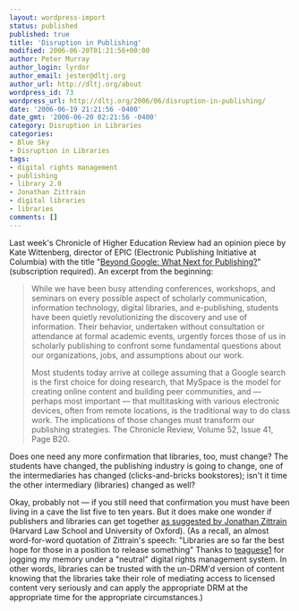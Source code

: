 ```yaml
---
layout: wordpress-import
status: published
published: true
title: 'Disruption in Publishing'
modified: 2006-06-20T01:21:56+00:00
author: Peter Murray
author_login: lyrdor
author_email: jester@dltj.org
author_url: http://dltj.org/about
wordpress_id: 73
wordpress_url: http://dltj.org/2006/06/disruption-in-publishing/
date: '2006-06-19 21:21:56 -0400'
date_gmt: '2006-06-20 02:21:56 -0400'
category: Disruption in Libraries
categories:
- Blue Sky
- Disruption in Libraries
tags:
- digital rights management
- publishing
- library 2.0
- Jonathan Zittrain
- digital libraries
- libraries
comments: []
---
```

<p>Last week's Chronicle of Higher Education Review had an opinion piece by Kate Wittenberg, director of EPIC (Electronic Publishing Initiative at Columbia) with the title "<a href="http://chronicle.com/weekly/v52/i41/41b02001.htm">Beyond Google: What Next for Publishing?</a>" (subscription required).  An excerpt from the beginning:</p>
<blockquote><p>
While we have been busy attending conferences, workshops, and seminars on every possible aspect of scholarly communication, information technology, digital libraries, and e-publishing, students have been quietly revolutionizing the discovery and use of information. Their behavior, undertaken without consultation or attendance at formal academic events, urgently forces those of us in scholarly publishing to confront some fundamental questions about our organizations, jobs, and assumptions about our work.</p>
<p>Most students today arrive at college assuming that a Google search is the first choice for doing research, that MySpace is the model for creating online content and building peer communities, and &mdash; perhaps most important &mdash; that multitasking with various electronic devices, often from remote locations, is the traditional way to do class work. The implications of those changes must transform our publishing strategies. <footnote>The Chronicle Review, Volume 52, Issue 41, Page B20.</footnote>
</p></blockquote>
<p>Does one need any more confirmation that libraries, too, must change?  The students have changed, the publishing industry is going to change, one of the intermediaries has changed (clicks-and-bricks bookstores); isn't it time the other intermediary (libraries) changed as well?</p>
<p>Okay, probably not &mdash; if you still need that confirmation you must have been living in a cave the list five to ten years.  But it does make one wonder if publishers and libraries can get together <a href="/article/librarians-as-gatekeepers/">as suggested by Jonathan Zittrain</a> (Harvard Law School and University of Oxford).  (As a recall, an almost word-for-word quotation of Zittrain's speech:  "Libraries are so far the best hope for those in a position to release something" <footnote>Thanks to <a href="http://jcdl2006notes.wordpress.com/2006/06/13/day-3-opening-session/">teaguese1</a> for jogging my memory</footnote> under a "neutral" digital rights management system.  In other words, libraries can be trusted with the un-DRM'd version of content knowing that the libraries take their role of mediating access to licensed content very seriously and can apply the appropriate DRM at the appropriate time for the appropriate circumstances.)</p>

